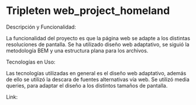 # Tripleten web_project_homeland

Descripción y Funcionalidad:

La funcionalidad del proyecto es que la página web se adapte a los distintas resoluciones de pantalla.
Se ha utilizado diseño web adaptativo, se siguió la metodología BEM y una estructura plana para los archivos.

Tecnologías en Uso:

Las tecnologías utilizadas en general es el diseño web adaptativo, además de ello se utilizó la descara de
fuentes alternativas vía web. Se utilizó media queries, para adaptar el diseño a los distintos tamaños de
pantalla.

Link:
